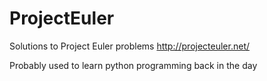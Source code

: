 ProjectEuler
============

Solutions to Project Euler problems http://projecteuler.net/

Probably used to learn python programming back in the day
